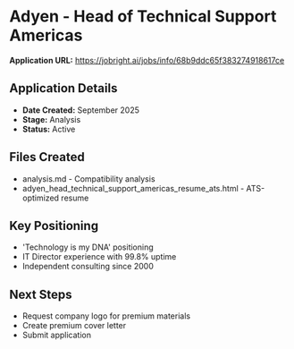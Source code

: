 # Adyen - Head of Technical Support Americas

**Application URL:** https://jobright.ai/jobs/info/68b9ddc65f383274918617ce

## Application Details
- **Date Created:** September 2025
- **Stage:** Analysis
- **Status:** Active

## Files Created
- analysis.md - Compatibility analysis
- adyen_head_technical_support_americas_resume_ats.html - ATS-optimized resume

## Key Positioning
- 'Technology is my DNA' positioning
- IT Director experience with 99.8% uptime
- Independent consulting since 2000

## Next Steps
- Request company logo for premium materials
- Create premium cover letter
- Submit application
